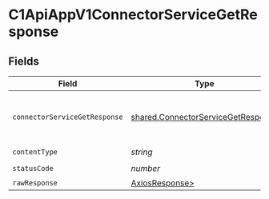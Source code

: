 # C1ApiAppV1ConnectorServiceGetResponse


## Fields

| Field                                                                                     | Type                                                                                      | Required                                                                                  | Description                                                                               |
| ----------------------------------------------------------------------------------------- | ----------------------------------------------------------------------------------------- | ----------------------------------------------------------------------------------------- | ----------------------------------------------------------------------------------------- |
| `connectorServiceGetResponse`                                                             | [shared.ConnectorServiceGetResponse](../../models/shared/connectorservicegetresponse.md)  | :heavy_minus_sign:                                                                        |  The ConnectorServiceGetResponse message contains the connectorView, and an expand mask.<br/> |
| `contentType`                                                                             | *string*                                                                                  | :heavy_check_mark:                                                                        | N/A                                                                                       |
| `statusCode`                                                                              | *number*                                                                                  | :heavy_check_mark:                                                                        | N/A                                                                                       |
| `rawResponse`                                                                             | [AxiosResponse>](https://axios-http.com/docs/res_schema)                                  | :heavy_minus_sign:                                                                        | N/A                                                                                       |